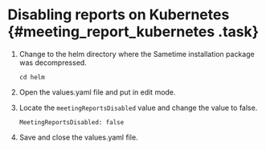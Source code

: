 # Disabling reports on Kubernetes {#meeting_report_kubernetes .task}

1.  Change to the helm directory where the Sametime installation package was decompressed.

    ``` {#codeblock_rbc_4km_s5b}
    cd helm
    ```

2.  Open the values.yaml file and put in edit mode.

3.  Locate the `meetingReportsDisabled` value and change the value to false.

    ``` {#codeblock_ucj_5km_s5b}
    MeetingReportsDisabled: false
    
    ```

4.  Save and close the values.yaml file.

